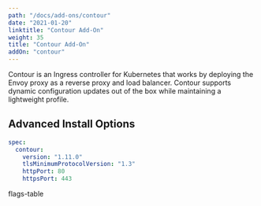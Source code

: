 ```yaml
---
path: "/docs/add-ons/contour"
date: "2021-01-20"
linktitle: "Contour Add-On"
weight: 35
title: "Contour Add-On"
addOn: "contour"
---
```


Contour is an Ingress controller for Kubernetes that works by deploying the Envoy proxy as a reverse proxy and load balancer. Contour supports dynamic configuration updates out of the box while maintaining a lightweight profile.

## Advanced Install Options

```yaml
spec:
  contour:
    version: "1.11.0"
    tlsMinimumProtocolVersion: "1.3"
    httpPort: 80
    httpsPort: 443
```

flags-table
